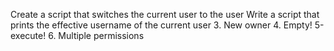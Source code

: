 Create a script that switches the current user to the user
Write a script that prints the effective username of the current user
3. New owner
4. Empty!
5-execute!
6. Multiple permissions
